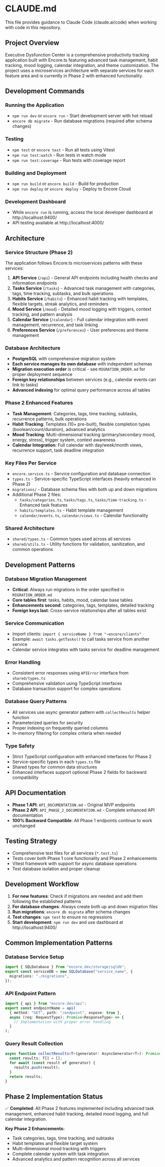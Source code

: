 # CLAUDE.md

This file provides guidance to Claude Code (claude.ai/code) when working with code in this repository.

## Project Overview

Executive Dysfunction Center is a comprehensive productivity tracking application built with Encore.ts featuring advanced task management, habit tracking, mood logging, calendar integration, and theme customization. The project uses a microservices architecture with separate services for each feature area and is currently in Phase 2 with enhanced functionality.

## Development Commands

### Running the Application
- `npm run dev` or `encore run` - Start development server with hot reload
- `encore db migrate` - Run database migrations (required after schema changes)

### Testing
- `npm test` or `encore test` - Run all tests using Vitest
- `npm run test:watch` - Run tests in watch mode
- `npm run test:coverage` - Run tests with coverage report

### Building and Deployment
- `npm run build` or `encore build` - Build for production
- `npm run deploy` or `encore deploy` - Deploy to Encore Cloud

### Development Dashboard
- While `encore run` is running, access the local developer dashboard at http://localhost:9400/
- API testing available at http://localhost:4000/

## Architecture

### Service Structure (Phase 2)
The application follows Encore.ts microservices patterns with these services:

1. **API Service** (`/api`) - General API endpoints including health checks and information endpoints
2. **Tasks Service** (`/tasks`) - Advanced task management with categories, tags, time tracking, subtasks, and bulk operations
3. **Habits Service** (`/habits`) - Enhanced habit tracking with templates, flexible targets, streak analytics, and reminders
4. **Mood Service** (`/mood`) - Detailed mood logging with triggers, context tracking, and pattern analysis
5. **Calendar Service** (`/calendar`) - Full calendar integration with event management, recurrence, and task linking
6. **Preferences Service** (`/preferences`) - User preferences and theme management

### Database Architecture
- **PostgreSQL** with comprehensive migration system
- **Each service manages its own database** with independent schemas
- **Migration execution order** is critical - see `MIGRATION_ORDER.md` for proper deployment sequence
- **Foreign key relationships** between services (e.g., calendar events can link to tasks)
- **Advanced indexing** for optimal query performance across all tables

### Phase 2 Enhanced Features
- **Task Management**: Categories, tags, time tracking, subtasks, recurrence patterns, bulk operations
- **Habit Tracking**: Templates (10+ pre-built), flexible completion types (boolean/count/duration), advanced analytics
- **Mood Tracking**: Multi-dimensional tracking (primary/secondary mood, energy, stress), trigger system, context awareness
- **Calendar Integration**: Full calendar with day/week/month views, recurrence support, task deadline integration

### Key Files Per Service
- `encore.service.ts` - Service configuration and database connection
- `types.ts` - Service-specific TypeScript interfaces (heavily enhanced in Phase 2)
- `migrations/` - Database schema files with both up and down migrations
- Additional Phase 2 files:
  - `tasks/categories.ts`, `tasks/tags.ts`, `tasks/time-tracking.ts` - Enhanced task features
  - `habits/templates.ts` - Habit template management
  - `calendar/events.ts`, `calendar/views.ts` - Calendar functionality

### Shared Architecture
- `shared/types.ts` - Common types used across all services
- `shared/utils.ts` - Utility functions for validation, sanitization, and common operations

## Development Patterns

### Database Migration Management
- **Critical**: Always run migrations in the order specified in `MIGRATION_ORDER.md`
- **Core tables first**: tasks, habits, mood, calendar base tables
- **Enhancements second**: categories, tags, templates, detailed tracking
- **Foreign keys last**: Cross-service relationships after all tables exist

### Service Communication
- Import clients: `import { serviceName } from "~encore/clients"`
- Example: `await tasks.getTasks()` to call tasks service from another service
- Calendar service integrates with tasks service for deadline management

### Error Handling
- Consistent error responses using `APIError` interface from `shared/types.ts`
- Comprehensive validation using TypeScript interfaces
- Database transaction support for complex operations

### Database Query Patterns
- All services use async generator pattern with `collectResults` helper function
- Parameterized queries for security
- Proper indexing on frequently queried columns
- In-memory filtering for complex criteria when needed

### Type Safety
- Strict TypeScript configuration with enhanced interfaces for Phase 2
- Service-specific types in each `types.ts` file
- Shared types for common data structures
- Enhanced interfaces support optional Phase 2 fields for backward compatibility

## API Documentation

- **Phase 1 API**: `API_DOCUMENTATION.md` - Original MVP endpoints
- **Phase 2 API**: `API_PHASE_2_DOCUMENTATION.md` - Complete enhanced API documentation
- **100% Backward Compatible**: All Phase 1 endpoints continue to work unchanged

## Testing Strategy

- Comprehensive test files for all services (`*.test.ts`)
- Tests cover both Phase 1 core functionality and Phase 2 enhancements
- Vitest framework with support for async database operations
- Test database isolation and proper cleanup

## Development Workflow

1. **For new features**: Check if migrations are needed and add them following the established patterns
2. **For database changes**: Always create both up and down migration files
3. **Run migrations**: `encore db migrate` after schema changes
4. **Test changes**: `npm test` to ensure no regressions
5. **Start development**: `npm run dev` and use dashboard at http://localhost:9400/

## Common Implementation Patterns

### Database Service Setup
```ts
import { SQLDatabase } from "encore.dev/storage/sqldb";
export const serviceDB = new SQLDatabase("service_name", {
  migrations: "./migrations",
});
```

### API Endpoint Pattern
```ts
import { api } from "encore.dev/api";
export const endpointName = api(
  { method: "GET", path: "/endpoint", expose: true },
  async (req: RequestType): Promise<ResponseType> => {
    // Implementation with proper error handling
  }
);
```

### Query Result Collection
```ts
async function collectResults<T>(generator: AsyncGenerator<T>): Promise<T[]> {
  const results: T[] = [];
  for await (const result of generator) {
    results.push(result);
  }
  return results;
}
```

## Phase 2 Implementation Status

✅ **Completed**: All Phase 2 features implemented including advanced task management, enhanced habit tracking, detailed mood logging, and full calendar integration.

**Key Phase 2 Enhancements:**
- Task categories, tags, time tracking, and subtasks
- Habit templates and flexible target system
- Multi-dimensional mood tracking with triggers
- Complete calendar system with task integration
- Advanced analytics and pattern recognition across all services